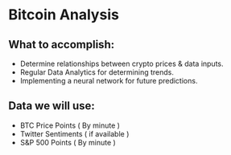 # Bitcoin Analysis

<h2> What to accomplish: </h2>
<ul> 
  <li> Determine relationships between crypto prices & data inputs.
  <li> Regular Data Analytics for determining trends.
  <li> Implementing a neural network for future predictions.
</ul>

<h2> Data we will use: </h2>

<ul>
  <li> BTC Price Points ( By minute )
  <li> Twitter Sentiments ( if available )
  <li> S&P 500 Points ( By minute )
</ul>
